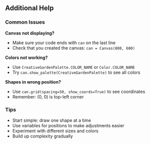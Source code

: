 ## Additional Help

### Common Issues

**Canvas not displaying?**

- Make sure your code ends with `can` on the last line
- Check that you created the canvas: `can = Canvas(800, 600)`

**Colors not working?**

- Use `CreativeGardenPalette.COLOR_NAME` or `Color.COLOR_NAME`
- Try `can.show_palette(CreativeGardenPalette)` to see all colors

**Shapes in wrong position?**

- Use `can.grid(spacing=50, show_coords=True)` to see coordinates
- Remember: (0, 0) is top-left corner

### Tips

- Start simple: draw one shape at a time
- Use variables for positions to make adjustments easier
- Experiment with different sizes and colors
- Build up complexity gradually
